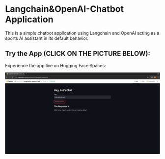 # Langchain&OpenAI-Chatbot Application
This is a simple chatbot application using Langchain and OpenAI acting as a sports AI assistant in its default behavior.

## Try the App (CLICK ON THE PICTURE BELOW):

Experience the app live on Hugging Face Spaces:

[![Run on Hugging Face Spaces](images/tanish.png)](https://huggingface.co/spaces/Tanny1412/langchain-openai-bot)
